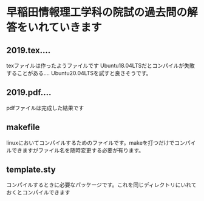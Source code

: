 # 早稲田情報理工学科の院試の過去問の解答をいれていきます
## 2019.tex....
texファイルは作ったようファイルです
Ubuntu18.04LTSだとコンパイルが失敗することがある....
Ubuntu20.04LTSを試すと良さそうです。

## 2019.pdf....
pdfファイルは完成した結果です
## makefile
linuxにおいてコンパイルするためのファイルです。makeを打つだけでコンパイルできますがファイル名を随時変更する必要が有ります。
## template.sty
コンパイルするときに必要なパッケージです。これを同じディレクトリにいれておくとコンパイルできます
